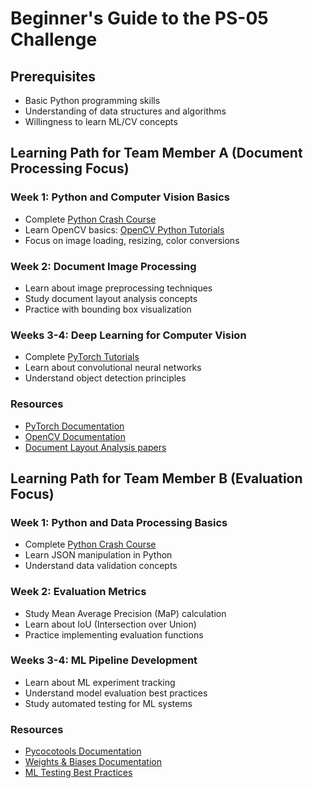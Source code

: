 # Beginner's Guide to the PS-05 Challenge

## Prerequisites
- Basic Python programming skills
- Understanding of data structures and algorithms
- Willingness to learn ML/CV concepts

## Learning Path for Team Member A (Document Processing Focus)

### Week 1: Python and Computer Vision Basics
- Complete [Python Crash Course](https://www.learnpython.org/)
- Learn OpenCV basics: [OpenCV Python Tutorials](https://docs.opencv.org/master/d6/d00/tutorial_py_root.html)
- Focus on image loading, resizing, color conversions

### Week 2: Document Image Processing
- Learn about image preprocessing techniques
- Study document layout analysis concepts
- Practice with bounding box visualization

### Weeks 3-4: Deep Learning for Computer Vision
- Complete [PyTorch Tutorials](https://pytorch.org/tutorials/beginner/deep_learning_60min_blitz.html)
- Learn about convolutional neural networks
- Understand object detection principles

### Resources
- [PyTorch Documentation](https://pytorch.org/docs/stable/index.html)
- [OpenCV Documentation](https://docs.opencv.org/)
- [Document Layout Analysis papers](https://paperswithcode.com/task/document-layout-analysis)

## Learning Path for Team Member B (Evaluation Focus)

### Week 1: Python and Data Processing Basics
- Complete [Python Crash Course](https://www.learnpython.org/)
- Learn JSON manipulation in Python
- Understand data validation concepts

### Week 2: Evaluation Metrics
- Study Mean Average Precision (MaP) calculation
- Learn about IoU (Intersection over Union)
- Practice implementing evaluation functions

### Weeks 3-4: ML Pipeline Development
- Learn about ML experiment tracking
- Understand model evaluation best practices
- Study automated testing for ML systems

### Resources
- [Pycocotools Documentation](https://github.com/cocodataset/cocoapi)
- [Weights & Biases Documentation](https://docs.wandb.ai/)
- [ML Testing Best Practices](https://developers.google.com/machine-learning/testing-debugging)